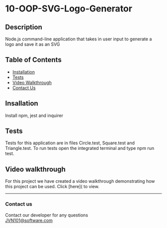 # 10-OOP-SVG-Logo-Generator

## Description
Node.js command-line application that takes in user input to generate a logo and save it as an SVG

## Table of Contents 

* [Installation](#installation)
* [Tests](#tests)
* [Video Walkthrough](#video-walkthrough)
* [Contact Us](#contact-us)

## Insallation
Install npm, jest and inquirer

## Tests
Tests for this application are in files Circle.test, Square.test and Triangle.test. To run tests open the integrated terminal and type npm run test.

## Video walkthrough

For this project we have created a video walkthrough demonstrating how this project can be used. Click [here]( to view.

***
### Contact us
Contact our developer for any questions <br />
<JVN101@software.com>
